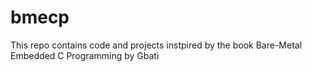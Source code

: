 # bmecp
This repo contains code and projects instpired by the book Bare-Metal Embedded C Programming by Gbati



